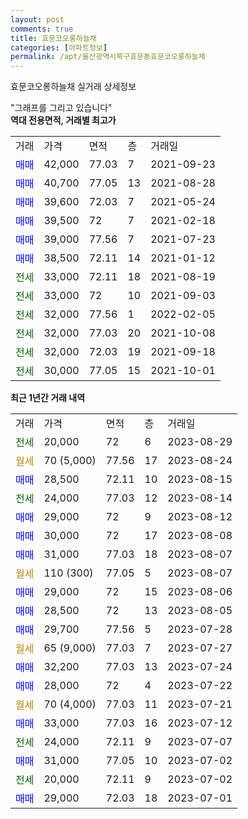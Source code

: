 ```yaml
---
layout: post
comments: true
title: 효문코오롱하늘채
categories: [아파트정보]
permalink: /apt/울산광역시북구효문동효문코오롱하늘채
---
```


효문코오롱하늘채 실거래 상세정보

<script type="text/javascript">
  google.charts.load('current', {'packages':['line', 'corechart']});
  google.charts.setOnLoadCallback(drawChart);

  function drawChart() {
    var data = new google.visualization.DataTable();
    data.addColumn('date', '거래일');
    data.addColumn('number', "매매");
    data.addColumn('number', "전세");
    data.addColumn('number', "전매");

    data.addRows([[new Date(Date.parse("2023-08-29")), null, 20000, null], [new Date(Date.parse("2023-08-24")), null, null, null], [new Date(Date.parse("2023-08-15")), 28500, null, null], [new Date(Date.parse("2023-08-14")), null, 24000, null], [new Date(Date.parse("2023-08-12")), 29000, null, null], [new Date(Date.parse("2023-08-08")), 30000, null, null], [new Date(Date.parse("2023-08-07")), 31000, null, null], [new Date(Date.parse("2023-08-07")), null, null, null], [new Date(Date.parse("2023-08-06")), 29000, null, null], [new Date(Date.parse("2023-08-05")), 28500, null, null], [new Date(Date.parse("2023-07-28")), 29700, null, null], [new Date(Date.parse("2023-07-27")), null, null, null], [new Date(Date.parse("2023-07-24")), 32200, null, null], [new Date(Date.parse("2023-07-22")), 28000, null, null], [new Date(Date.parse("2023-07-21")), null, null, null], [new Date(Date.parse("2023-07-12")), 33000, null, null], [new Date(Date.parse("2023-07-07")), null, 24000, null], [new Date(Date.parse("2023-07-02")), 31000, null, null], [new Date(Date.parse("2023-07-02")), null, 20000, null], [new Date(Date.parse("2023-07-01")), 29000, null, null]]);

    var options = {
      hAxis: {
        format: 'yyyy/MM/dd'
      },    
      lineWidth: 0,
      pointsVisible: true,    
      title: '최근 1년간 유형별 실거래가 분포',
      legend: { position: 'bottom' }
    };

    var formatter = new google.visualization.NumberFormat({pattern:'###,###'} );
    formatter.format(data, 1);
    formatter.format(data, 2);
    
    setTimeout(function() {
        var chart = new google.visualization.LineChart(document.getElementById('columnchart_material'));
        chart.draw(data, (options));
        document.getElementById('loading').style.display = 'none';
    }, 200);
  }
</script>


<div id="loading" style="z-index:20; display: block; margin-left: 0px">"그래프를 그리고 있습니다"</div>
<div id="columnchart_material" style="width: 95%; margin-left: 0px; display: block"></div>
<!-- contents start -->
<b>역대 전용면적, 거래별 최고가</b>
<table class="sortable">
    <tr>
      <td>거래</td>
      <td>가격</td>
      <td>면적</td>
      <td>층</td>
      <td>거래일</td>
    </tr>
        <tr>
          <td><a style="color: blue">매매</a></td>
          <td>42,000</td>
          <td>77.03</td>
          <td>7</td>
          <td>2021-09-23</td>
        </tr>            <tr>
          <td><a style="color: blue">매매</a></td>
          <td>40,700</td>
          <td>77.05</td>
          <td>13</td>
          <td>2021-08-28</td>
        </tr>            <tr>
          <td><a style="color: blue">매매</a></td>
          <td>39,600</td>
          <td>72.03</td>
          <td>7</td>
          <td>2021-05-24</td>
        </tr>            <tr>
          <td><a style="color: blue">매매</a></td>
          <td>39,500</td>
          <td>72</td>
          <td>7</td>
          <td>2021-02-18</td>
        </tr>            <tr>
          <td><a style="color: blue">매매</a></td>
          <td>39,000</td>
          <td>77.56</td>
          <td>7</td>
          <td>2021-07-23</td>
        </tr>            <tr>
          <td><a style="color: blue">매매</a></td>
          <td>38,500</td>
          <td>72.11</td>
          <td>14</td>
          <td>2021-01-12</td>
        </tr>        
        <tr>
              <td><a style="color: darkgreen">전세</a></td>
              <td>33,000</td>
              <td>72.11</td>
              <td>18</td>
              <td>2021-08-19</td>
            </tr>            <tr>
              <td><a style="color: darkgreen">전세</a></td>
              <td>33,000</td>
              <td>72</td>
              <td>10</td>
              <td>2021-09-03</td>
            </tr>            <tr>
              <td><a style="color: darkgreen">전세</a></td>
              <td>32,000</td>
              <td>77.56</td>
              <td>1</td>
              <td>2022-02-05</td>
            </tr>            <tr>
              <td><a style="color: darkgreen">전세</a></td>
              <td>32,000</td>
              <td>77.03</td>
              <td>20</td>
              <td>2021-10-08</td>
            </tr>            <tr>
              <td><a style="color: darkgreen">전세</a></td>
              <td>32,000</td>
              <td>72.03</td>
              <td>19</td>
              <td>2021-09-18</td>
            </tr>            <tr>
              <td><a style="color: darkgreen">전세</a></td>
              <td>30,000</td>
              <td>77.05</td>
              <td>15</td>
              <td>2021-10-01</td>
            </tr>        
    
</table>

<b>최근 1년간 거래 내역</b>

<table class="sortable">
    <tr>
      <td>거래</td>
      <td>가격</td>
      <td>면적</td>
      <td>층</td>
      <td>거래일</td>
    </tr>
    <tr>
      <td><a style="color: darkgreen">전세</a></td>
      <td>20,000</td>
      <td>72</td>
      <td>6</td>
      <td>2023-08-29</td>
    </tr>          <tr>
      <td><a style="color: darkgoldenrod">월세</a></td>
      <td>70 (5,000)</td>
      <td>77.56</td>
      <td>17</td>
      <td>2023-08-24</td>
    </tr>          <tr>
      <td><a style="color: blue">매매</a></td>
      <td>28,500</td>
      <td>72.11</td>
      <td>10</td>
      <td>2023-08-15</td>
    </tr>          <tr>
      <td><a style="color: darkgreen">전세</a></td>
      <td>24,000</td>
      <td>77.03</td>
      <td>12</td>
      <td>2023-08-14</td>
    </tr>          <tr>
      <td><a style="color: blue">매매</a></td>
      <td>29,000</td>
      <td>72</td>
      <td>9</td>
      <td>2023-08-12</td>
    </tr>          <tr>
      <td><a style="color: blue">매매</a></td>
      <td>30,000</td>
      <td>72</td>
      <td>17</td>
      <td>2023-08-08</td>
    </tr>          <tr>
      <td><a style="color: blue">매매</a></td>
      <td>31,000</td>
      <td>77.03</td>
      <td>18</td>
      <td>2023-08-07</td>
    </tr>          <tr>
      <td><a style="color: darkgoldenrod">월세</a></td>
      <td>110 (300)</td>
      <td>77.05</td>
      <td>5</td>
      <td>2023-08-07</td>
    </tr>          <tr>
      <td><a style="color: blue">매매</a></td>
      <td>29,000</td>
      <td>72</td>
      <td>15</td>
      <td>2023-08-06</td>
    </tr>          <tr>
      <td><a style="color: blue">매매</a></td>
      <td>28,500</td>
      <td>72</td>
      <td>13</td>
      <td>2023-08-05</td>
    </tr>          <tr>
      <td><a style="color: blue">매매</a></td>
      <td>29,700</td>
      <td>77.56</td>
      <td>5</td>
      <td>2023-07-28</td>
    </tr>          <tr>
      <td><a style="color: darkgoldenrod">월세</a></td>
      <td>65 (9,000)</td>
      <td>77.03</td>
      <td>7</td>
      <td>2023-07-27</td>
    </tr>          <tr>
      <td><a style="color: blue">매매</a></td>
      <td>32,200</td>
      <td>77.03</td>
      <td>13</td>
      <td>2023-07-24</td>
    </tr>          <tr>
      <td><a style="color: blue">매매</a></td>
      <td>28,000</td>
      <td>72</td>
      <td>4</td>
      <td>2023-07-22</td>
    </tr>          <tr>
      <td><a style="color: darkgoldenrod">월세</a></td>
      <td>70 (4,000)</td>
      <td>77.03</td>
      <td>11</td>
      <td>2023-07-21</td>
    </tr>          <tr>
      <td><a style="color: blue">매매</a></td>
      <td>33,000</td>
      <td>77.03</td>
      <td>16</td>
      <td>2023-07-12</td>
    </tr>          <tr>
      <td><a style="color: darkgreen">전세</a></td>
      <td>24,000</td>
      <td>72.11</td>
      <td>9</td>
      <td>2023-07-07</td>
    </tr>          <tr>
      <td><a style="color: blue">매매</a></td>
      <td>31,000</td>
      <td>77.05</td>
      <td>10</td>
      <td>2023-07-02</td>
    </tr>          <tr>
      <td><a style="color: darkgreen">전세</a></td>
      <td>20,000</td>
      <td>72.11</td>
      <td>9</td>
      <td>2023-07-02</td>
    </tr>          <tr>
      <td><a style="color: blue">매매</a></td>
      <td>29,000</td>
      <td>72.03</td>
      <td>18</td>
      <td>2023-07-01</td>
    </tr>      </table>
<!-- contents end -->    

